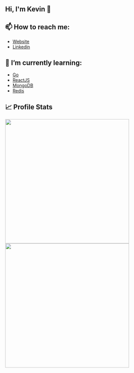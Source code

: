 ## Hi, I'm Kevin 👋

## 📫 How to reach me:
  - [Website](https://kevinazemi.com)
  - [Linkedin](https://www.linkedin.com/in/kevin-azemi)
  
<!--
## 🔭 I’m currently working on
  - ~~Making a [FiveM Server](https://jediroleplay.com)~~
-->
 
## 🌱 I’m currently learning:
  - [Go](https://go.dev)
  - [ReactJS](https://reactjs.org)
  - [MongoDB](https://www.mongodb.com)
  - [Redis](https://redis.io)

## 📈 Profile Stats
<p float="left">
  <img src="https://github-readme-stats-git-masterrstaa-rickstaa.vercel.app/api?username=Klay4&show_icons=true&theme=dark" width="396" />
  <img src="https://github-readme-streak-stats.herokuapp.com?user=Klay4&theme=dark&date_format=M%20j%5B%2C%20Y%5D" width="396" />
</p>
